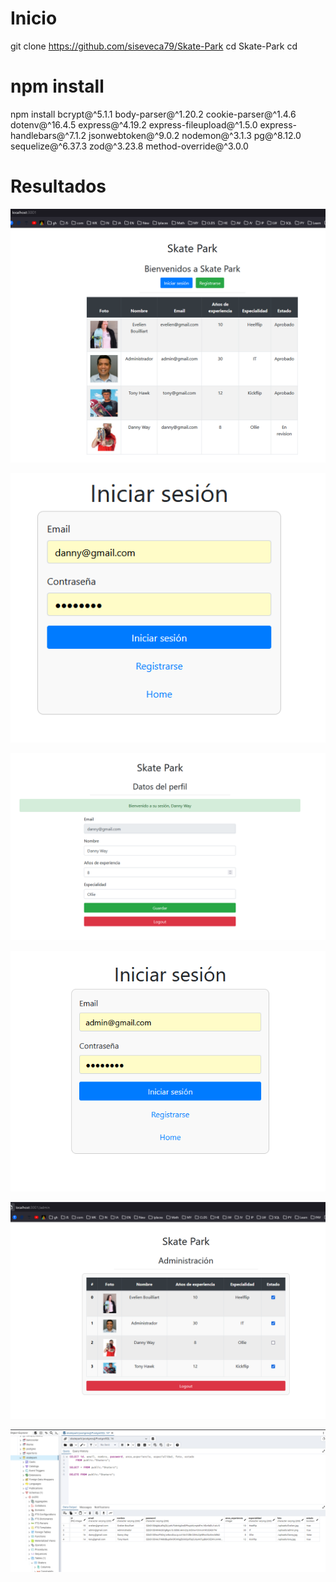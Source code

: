 #  Inicio


git clone https://github.com/siseveca79/Skate-Park
cd Skate-Park
cd 

# npm install

npm install bcrypt@^5.1.1 body-parser@^1.20.2 cookie-parser@^1.4.6 dotenv@^16.4.5 express@^4.19.2 express-fileupload@^1.5.0 express-handlebars@^7.1.2 jsonwebtoken@^9.0.2 nodemon@^3.1.3 pg@^8.12.0 sequelize@^6.37.3 zod@^3.23.8 method-override@^3.0.0

# Resultados

![Logo de mi proyecto](/index.png)


![Logo de mi proyecto](/loginDanny.png)

![Logo de mi proyecto](/datosDanny.png)

![Logo de mi proyecto](/loginadmin.png)

![Logo de mi proyecto](/admin.admin2.png)

![Logo de mi proyecto](/db.png)

